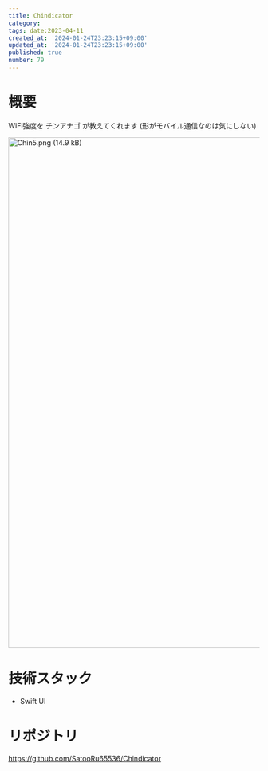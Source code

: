 ```yaml
---
title: Chindicator
category:
tags: date:2023-04-11
created_at: '2024-01-24T23:23:15+09:00'
updated_at: '2024-01-24T23:23:15+09:00'
published: true
number: 79
---
```


# 概要
WiFi強度を チンアナゴ が教えてくれます
(形がモバイル通信なのは気にしない)

<img width="1025" alt="Chin5.png (14.9 kB)" src="/images/articles/79/654c8126-fdd7-4969-a2d5-f3e9a94c8490.png">

# 技術スタック
- Swift UI

# リポジトリ
https://github.com/SatooRu65536/Chindicator

